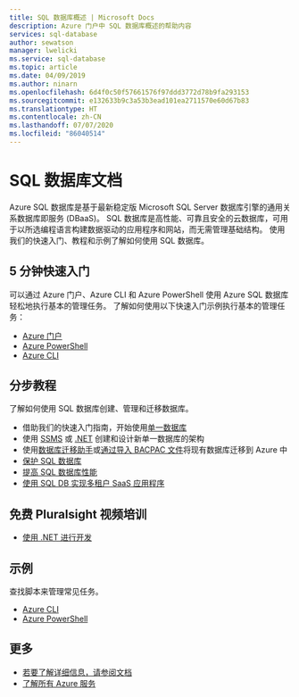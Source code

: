 ```yaml
---
title: SQL 数据库概述 | Microsoft Docs
description: Azure 门户中 SQL 数据库概述的帮助内容
services: sql-database
author: sewatson
manager: lwelicki
ms.service: sql-database
ms.topic: article
ms.date: 04/09/2019
ms.author: ninarn
ms.openlocfilehash: 6d4f0c50f57661576f97ddd3772d78b9fa293153
ms.sourcegitcommit: e132633b9c3a53b3ead101ea2711570e60d67b83
ms.translationtype: HT
ms.contentlocale: zh-CN
ms.lasthandoff: 07/07/2020
ms.locfileid: "86040514"
---
```

# <a name="sql-database-documentation"></a>SQL 数据库文档

Azure SQL 数据库是基于最新稳定版 Microsoft SQL Server 数据库引擎的通用关系数据库即服务 (DBaaS)。 SQL 数据库是高性能、可靠且安全的云数据库，可用于以所选编程语言构建数据驱动的应用程序和网站，而无需管理基础结构。 使用我们的快速入门、教程和示例了解如何使用 SQL 数据库。

## <a name="5-minute-quickstarts"></a>5 分钟快速入门

可以通过 Azure 门户、Azure CLI 和 Azure PowerShell 使用 Azure SQL 数据库轻松地执行基本的管理任务。 了解如何使用以下快速入门示例执行基本的管理任务：

- [Azure 门户](/azure/sql-database/sql-database-single-database-get-started)
- [Azure PowerShell](/azure/sql-database/sql-database-get-started-powershell)
- [Azure CLI](/azure/sql-database/sql-database-get-started-cli)

## <a name="step-by-step-tutorials"></a>分步教程

了解如何使用 SQL 数据库创建、管理和迁移数据库。

- 借助我们的快速入门指南，开始使用[单一数据库](/azure/sql-database/sql-database-single-database-quickstart-guide)
- 使用 [SSMS](/azure/sql-database/sql-database-design-first-database) 或 [.NET](/azure/sql-database/sql-database-design-first-database-csharp) 创建和设计新单一数据库的架构
- 使用[数据库迁移助手](/azure/dms/tutorial-sql-server-to-azure-sql)或[通过导入 BACPAC 文件](/azure/sql-database/sql-database-import)将现有数据库迁移到 Azure 中
- [保护 SQL 数据库](/azure/sql-database/sql-database-security-tutorial)
- [提高 SQL 数据库性能](/azure/sql-database/sql-database-performance-tutorial)
- [使用 SQL DB 实现多租户 SaaS 应用程序](/azure/sql-database/sql-database-multi-tenant-application)

## <a name="free-pluralsight-video-training"></a>免费 Pluralsight 视频培训

- [使用 .NET 进行开发](https://www.pluralsight.com/courses/developing-dotnet-microsoft-azure-getting-started?twoid=d6abac77-7dcc-4d33-9e03-f85e78989f02)

## <a name="samples"></a>示例

查找脚本来管理常见任务。

- [Azure CLI](/azure/sql-database/sql-database-cli-samples)
- [Azure PowerShell](/azure/sql-database/sql-database-powershell-samples)

## <a name="more"></a>更多

- [若要了解详细信息，请参阅文档](/azure/sql-database/index)
- [了解所有 Azure 服务](https://aka.ms/j3wr7y)
